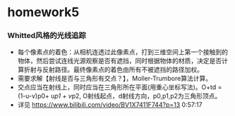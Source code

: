 # homework5

### Whitted风格的光线追踪
- 每个像素点的着色：从相机连透过此像素点，打到三维空间上第一个接触到的物体，然后尝试连线光源观察是否有遮挡，同时根据物体的材质，决定是否计算折射与反射路径。最终像素点的着色由所有不被遮挡的路径加权。
- 需要求解【射线是否与三角形有交点？】，Moller-Trumbore算法计算。
- 交点应当在射线上，同时应当在三角形所在平面(用重心坐标写法)。O+td = (1-u-v)p0+ u*p1 + v*p2, O射线起点，d射线方向，p0,p1,p2为三角形顶点。
- 详见 https://www.bilibili.com/video/BV1X7411F744?p=13  0:57:17
